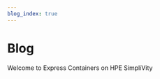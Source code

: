 ```yaml
--- 
blog_index: true 
--- 
```

# Blog 

Welcome to Express Containers on HPE SimpliVity

<BlogIndex />
